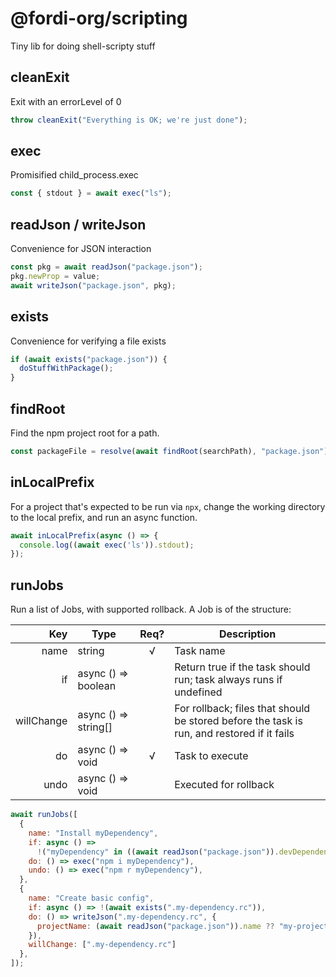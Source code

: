# @fordi-org/scripting

Tiny lib for doing shell-scripty stuff

## cleanExit

Exit with an errorLevel of 0

```javascript
throw cleanExit("Everything is OK; we're just done");
```

## exec

Promisified child_process.exec

```javascript
const { stdout } = await exec("ls");
```

## readJson / writeJson

Convenience for JSON interaction

```javascript
const pkg = await readJson("package.json");
pkg.newProp = value;
await writeJson("package.json", pkg);
```

## exists

Convenience for verifying a file exists

```javascript
if (await exists("package.json")) {
  doStuffWithPackage();
}
```

## findRoot

Find the npm project root for a path.

```javascript
const packageFile = resolve(await findRoot(searchPath), "package.json");
```

## inLocalPrefix

For a project that's expected to be run via `npx`, change the working directory to the local prefix, and run an async function.

```javascript
await inLocalPrefix(async () => {
  console.log((await exec('ls')).stdout);
});
```

## runJobs

Run a list of Jobs, with supported rollback.  A Job is of the structure:

| Key        | Type                 | Req? | Description                                                                                |
|-----------:|----------------------|:----:|--------------------------------------------------------------------------------------------|
| name       | string               | √    | Task name                                                                                  |
| if         | async () => boolean  |      | Return true if the task should run; task always runs if undefined                          |
| willChange | async () => string[] |      | For rollback; files that should be stored before the task is run, and restored if it fails |
| do         | async () => void     | √    | Task to execute                                                                            |
| undo       | async () => void     |      | Executed for rollback                                                                      |

```javascript
await runJobs([
  {
    name: "Install myDependency",
    if: async () =>
      !("myDependency" in ((await readJson("package.json")).devDependencies ?? {})),
    do: () => exec("npm i myDependency"),
    undo: () => exec("npm r myDependency"),
  },
  {
    name: "Create basic config",
    if: async () => !(await exists(".my-dependency.rc")),
    do: () => writeJson(".my-dependency.rc", {
      projectName: (await readJson("package.json")).name ?? "my-project"
    }),
    willChange: [".my-dependency.rc"]
  },
]);
```

